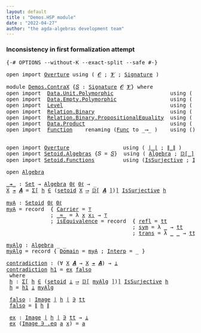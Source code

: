```yaml
---
layout: default
title : "Demos.HSP module"
date : "2022-04-27"
author: "the agda-algebras development team"
---
```


### <a id="inconsistency-in-first-formalization-attempt">Inconsistency in first formalization attempt</a>

<pre class="Agda">
<a id="238" class="Symbol">{-#</a> <a id="242" class="Keyword">OPTIONS</a> <a id="250" class="Pragma">--without-K</a> <a id="262" class="Pragma">--exact-split</a> <a id="276" class="Pragma">--safe</a> <a id="283" class="Symbol">#-}</a>

<a id="288" class="Keyword">open</a> <a id="293" class="Keyword">import</a> <a id="300" href="Overture.html" class="Module">Overture</a> <a id="309" class="Keyword">using</a> <a id="315" class="Symbol">(</a> <a id="317" href="Overture.Signatures.html#648" class="Generalizable">𝓞</a> <a id="319" class="Symbol">;</a> <a id="321" href="Overture.Signatures.html#650" class="Generalizable">𝓥</a> <a id="323" class="Symbol">;</a> <a id="325" href="Overture.Signatures.html#3264" class="Function">Signature</a> <a id="335" class="Symbol">)</a>

<a id="338" class="Keyword">module</a> <a id="345" href="Demos.ContraX.html" class="Module">Demos.ContraX</a> <a id="359" class="Symbol">{</a><a id="360" href="Demos.ContraX.html#360" class="Bound">𝑆</a> <a id="362" class="Symbol">:</a> <a id="364" href="Overture.Signatures.html#3264" class="Function">Signature</a> <a id="374" href="Overture.Signatures.html#648" class="Generalizable">𝓞</a> <a id="376" href="Overture.Signatures.html#650" class="Generalizable">𝓥</a><a id="377" class="Symbol">}</a> <a id="379" class="Keyword">where</a>
<a id="385" class="Keyword">open</a> <a id="390" class="Keyword">import</a>  <a id="398" href="Data.Unit.Polymorphic.html" class="Module">Data.Unit.Polymorphic</a>                  <a id="437" class="Keyword">using</a> <a id="443" class="Symbol">(</a> <a id="445" href="Data.Unit.Polymorphic.Base.html#480" class="Function">⊤</a> <a id="447" class="Symbol">;</a> <a id="449" href="Data.Unit.Polymorphic.Base.html#524" class="Function">tt</a> <a id="452" class="Symbol">)</a>
<a id="454" class="Keyword">open</a> <a id="459" class="Keyword">import</a>  <a id="467" href="Data.Empty.Polymorphic.html" class="Module">Data.Empty.Polymorphic</a>                 <a id="506" class="Keyword">using</a> <a id="512" class="Symbol">(</a> <a id="514" href="Data.Empty.Polymorphic.html#331" class="Function">⊥</a> <a id="516" class="Symbol">)</a>
<a id="518" class="Keyword">open</a> <a id="523" class="Keyword">import</a>  <a id="531" href="Level.html" class="Module">Level</a>                                  <a id="570" class="Keyword">using</a> <a id="576" class="Symbol">(</a> <a id="578" href="Level.html#512" class="Function">0ℓ</a> <a id="581" class="Symbol">)</a>
<a id="583" class="Keyword">open</a> <a id="588" class="Keyword">import</a>  <a id="596" href="Relation.Binary.html" class="Module">Relation.Binary</a>                        <a id="635" class="Keyword">using</a> <a id="641" class="Symbol">(</a> <a id="643" href="Relation.Binary.Bundles.html#1009" class="Record">Setoid</a> <a id="650" class="Symbol">)</a>
<a id="652" class="Keyword">open</a> <a id="657" class="Keyword">import</a>  <a id="665" href="Relation.Binary.PropositionalEquality.html" class="Module">Relation.Binary.PropositionalEquality</a>  <a id="704" class="Keyword">using</a> <a id="710" class="Symbol">(</a> <a id="712" href="Relation.Binary.PropositionalEquality.Properties.html#3972" class="Function">setoid</a> <a id="719" class="Symbol">)</a>
<a id="721" class="Keyword">open</a> <a id="726" class="Keyword">import</a>  <a id="734" href="Data.Product.html" class="Module">Data.Product</a>                           <a id="773" class="Keyword">using</a> <a id="779" class="Symbol">(</a> <a id="781" href="Data.Product.html#916" class="Function">Σ-syntax</a> <a id="790" class="Symbol">)</a>
<a id="792" class="Keyword">open</a> <a id="797" class="Keyword">import</a>  <a id="805" href="Function.html" class="Module">Function</a>    <a id="817" class="Keyword">renaming</a> <a id="826" class="Symbol">(</a><a id="827" href="Function.Bundles.html#1868" class="Record">Func</a> <a id="832" class="Symbol">to</a> <a id="835" class="Record">_⟶_</a> <a id="839" class="Symbol">)</a>    <a id="844" class="Keyword">using</a> <a id="850" class="Symbol">()</a>


<a id="855" class="Keyword">open</a> <a id="860" class="Keyword">import</a> <a id="867" href="Overture.html" class="Module">Overture</a>                 <a id="892" class="Keyword">using</a> <a id="898" class="Symbol">(</a> <a id="900" href="Overture.Basic.html#4326" class="Function Operator">∣_∣</a> <a id="904" class="Symbol">;</a> <a id="906" href="Overture.Basic.html#4364" class="Function Operator">∥_∥</a> <a id="910" class="Symbol">)</a>
<a id="912" class="Keyword">open</a> <a id="917" class="Keyword">import</a> <a id="924" href="Setoid.Algebras.html" class="Module">Setoid.Algebras</a> <a id="940" class="Symbol">{</a><a id="941" class="Argument">𝑆</a> <a id="943" class="Symbol">=</a> <a id="945" href="Demos.ContraX.html#360" class="Bound">𝑆</a><a id="946" class="Symbol">}</a>  <a id="949" class="Keyword">using</a> <a id="955" class="Symbol">(</a> <a id="957" href="Setoid.Algebras.Basic.html#2837" class="Record">Algebra</a> <a id="965" class="Symbol">;</a> <a id="967" href="Setoid.Algebras.Basic.html#3526" class="Function Operator">𝔻[_]</a> <a id="972" class="Symbol">)</a>
<a id="974" class="Keyword">open</a> <a id="979" class="Keyword">import</a> <a id="986" href="Setoid.Functions.html" class="Module">Setoid.Functions</a>         <a id="1011" class="Keyword">using</a> <a id="1017" class="Symbol">(</a><a id="1018" href="Setoid.Functions.Surjective.html#2057" class="Function">IsSurjective</a> <a id="1031" class="Symbol">;</a> <a id="1033" href="Setoid.Functions.Inverses.html#1804" class="Datatype Operator">Image_∋_</a><a id="1041" class="Symbol">)</a>

<a id="1044" class="Keyword">open</a> <a id="1049" href="Setoid.Algebras.Basic.html#2837" class="Module">Algebra</a>

<a id="_↠_"></a><a id="1058" href="Demos.ContraX.html#1058" class="Function Operator">_↠_</a> <a id="1062" class="Symbol">:</a> <a id="1064" href="Agda.Primitive.html#326" class="Primitive">Set</a> <a id="1068" class="Symbol">→</a> <a id="1070" href="Setoid.Algebras.Basic.html#2837" class="Record">Algebra</a> <a id="1078" href="Level.html#512" class="Function">0ℓ</a> <a id="1081" href="Level.html#512" class="Function">0ℓ</a> <a id="1084" class="Symbol">→</a> <a id="1086" class="Symbol">_</a>
<a id="1088" href="Demos.ContraX.html#1088" class="Bound">X</a> <a id="1090" href="Demos.ContraX.html#1058" class="Function Operator">↠</a> <a id="1092" href="Demos.ContraX.html#1092" class="Bound">𝑨</a> <a id="1094" class="Symbol">=</a> <a id="1096" href="Data.Product.html#916" class="Function">Σ[</a> <a id="1099" href="Demos.ContraX.html#1099" class="Bound">h</a> <a id="1101" href="Data.Product.html#916" class="Function">∈</a> <a id="1103" class="Symbol">(</a><a id="1104" href="Relation.Binary.PropositionalEquality.Properties.html#3972" class="Function">setoid</a> <a id="1111" href="Demos.ContraX.html#1088" class="Bound">X</a> <a id="1113" href="Demos.ContraX.html#835" class="Record Operator">⟶</a> <a id="1115" href="Setoid.Algebras.Basic.html#3526" class="Function Operator">𝔻[</a> <a id="1118" href="Demos.ContraX.html#1092" class="Bound">𝑨</a> <a id="1120" href="Setoid.Algebras.Basic.html#3526" class="Function Operator">]</a><a id="1121" class="Symbol">)</a><a id="1122" href="Data.Product.html#916" class="Function">]</a> <a id="1124" href="Setoid.Functions.Surjective.html#2057" class="Function">IsSurjective</a> <a id="1137" href="Demos.ContraX.html#1099" class="Bound">h</a>

<a id="myA"></a><a id="1140" href="Demos.ContraX.html#1140" class="Function">myA</a> <a id="1144" class="Symbol">:</a> <a id="1146" href="Relation.Binary.Bundles.html#1009" class="Record">Setoid</a> <a id="1153" href="Level.html#512" class="Function">0ℓ</a> <a id="1156" href="Level.html#512" class="Function">0ℓ</a>
<a id="1159" href="Demos.ContraX.html#1140" class="Function">myA</a> <a id="1163" class="Symbol">=</a> <a id="1165" class="Keyword">record</a>  <a id="1173" class="Symbol">{</a> <a id="1175" href="Relation.Binary.Bundles.html#1072" class="Field">Carrier</a> <a id="1183" class="Symbol">=</a> <a id="1185" href="Data.Unit.Polymorphic.Base.html#480" class="Function">⊤</a>
              <a id="1201" class="Symbol">;</a> <a id="1203" href="Relation.Binary.Bundles.html#1098" class="Field Operator">_≈_</a> <a id="1207" class="Symbol">=</a> <a id="1209" class="Symbol">λ</a> <a id="1211" href="Demos.ContraX.html#1211" class="Bound">x</a> <a id="1213" href="Demos.ContraX.html#1213" class="Bound">x₁</a> <a id="1216" class="Symbol">→</a> <a id="1218" href="Data.Unit.Polymorphic.Base.html#480" class="Function">⊤</a>
              <a id="1234" class="Symbol">;</a> <a id="1236" href="Relation.Binary.Bundles.html#1132" class="Field">isEquivalence</a> <a id="1250" class="Symbol">=</a> <a id="1252" class="Keyword">record</a>  <a id="1260" class="Symbol">{</a> <a id="1262" href="Relation.Binary.Structures.html#1568" class="Field">refl</a> <a id="1267" class="Symbol">=</a> <a id="1269" href="Data.Unit.Polymorphic.Base.html#524" class="Function">tt</a>
                                        <a id="1312" class="Symbol">;</a> <a id="1314" href="Relation.Binary.Structures.html#1594" class="Field">sym</a> <a id="1318" class="Symbol">=</a> <a id="1320" class="Symbol">λ</a> <a id="1322" href="Demos.ContraX.html#1322" class="Bound">_</a> <a id="1324" class="Symbol">→</a> <a id="1326" href="Data.Unit.Polymorphic.Base.html#524" class="Function">tt</a>
                                        <a id="1369" class="Symbol">;</a> <a id="1371" href="Relation.Binary.Structures.html#1620" class="Field">trans</a> <a id="1377" class="Symbol">=</a> <a id="1379" class="Symbol">λ</a> <a id="1381" href="Demos.ContraX.html#1381" class="Bound">_</a> <a id="1383" href="Demos.ContraX.html#1383" class="Bound">_</a> <a id="1385" class="Symbol">→</a> <a id="1387" href="Data.Unit.Polymorphic.Base.html#524" class="Function">tt</a> <a id="1390" class="Symbol">}</a> <a id="1392" class="Symbol">}</a>

<a id="myAlg"></a><a id="1395" href="Demos.ContraX.html#1395" class="Function">myAlg</a> <a id="1401" class="Symbol">:</a> <a id="1403" href="Setoid.Algebras.Basic.html#2837" class="Record">Algebra</a> <a id="1411" class="Symbol">_</a> <a id="1413" class="Symbol">_</a>
<a id="1415" href="Demos.ContraX.html#1395" class="Function">myAlg</a> <a id="1421" class="Symbol">=</a> <a id="1423" class="Keyword">record</a> <a id="1430" class="Symbol">{</a> <a id="1432" href="Setoid.Algebras.Basic.html#2894" class="Field">Domain</a> <a id="1439" class="Symbol">=</a> <a id="1441" href="Demos.ContraX.html#1140" class="Function">myA</a> <a id="1445" class="Symbol">;</a> <a id="1447" href="Setoid.Algebras.Basic.html#2916" class="Field">Interp</a> <a id="1454" class="Symbol">=</a> <a id="1456" class="Symbol">_</a> <a id="1458" class="Symbol">}</a>

<a id="contradiction"></a><a id="1461" href="Demos.ContraX.html#1461" class="Function">contradiction</a> <a id="1475" class="Symbol">:</a> <a id="1477" class="Symbol">(∀</a> <a id="1480" href="Demos.ContraX.html#1480" class="Bound">X</a> <a id="1482" href="Demos.ContraX.html#1482" class="Bound">𝑨</a> <a id="1484" class="Symbol">→</a> <a id="1486" href="Demos.ContraX.html#1480" class="Bound">X</a> <a id="1488" href="Demos.ContraX.html#1058" class="Function Operator">↠</a> <a id="1490" href="Demos.ContraX.html#1482" class="Bound">𝑨</a><a id="1491" class="Symbol">)</a> <a id="1493" class="Symbol">→</a> <a id="1495" href="Data.Empty.Polymorphic.html#331" class="Function">⊥</a>
<a id="1497" href="Demos.ContraX.html#1461" class="Function">contradiction</a> <a id="1511" href="Demos.ContraX.html#1511" class="Bound">h1</a> <a id="1514" class="Symbol">=</a> <a id="1516" href="Demos.ContraX.html#1644" class="Function">ex</a> <a id="1519" href="Demos.ContraX.html#1602" class="Function">falso</a>
 <a id="1526" class="Keyword">where</a>
 <a id="1533" href="Demos.ContraX.html#1533" class="Function">h</a> <a id="1535" class="Symbol">:</a> <a id="1537" href="Data.Product.html#916" class="Function">Σ[</a> <a id="1540" href="Demos.ContraX.html#1540" class="Bound">h</a> <a id="1542" href="Data.Product.html#916" class="Function">∈</a> <a id="1544" class="Symbol">(</a><a id="1545" href="Relation.Binary.PropositionalEquality.Properties.html#3972" class="Function">setoid</a> <a id="1552" href="Data.Empty.Polymorphic.html#331" class="Function">⊥</a> <a id="1554" href="Demos.ContraX.html#835" class="Record Operator">⟶</a> <a id="1556" href="Setoid.Algebras.Basic.html#3526" class="Function Operator">𝔻[</a> <a id="1559" href="Demos.ContraX.html#1395" class="Function">myAlg</a> <a id="1565" href="Setoid.Algebras.Basic.html#3526" class="Function Operator">]</a><a id="1566" class="Symbol">)</a><a id="1567" href="Data.Product.html#916" class="Function">]</a> <a id="1569" href="Setoid.Functions.Surjective.html#2057" class="Function">IsSurjective</a> <a id="1582" href="Demos.ContraX.html#1540" class="Bound">h</a>
 <a id="1585" href="Demos.ContraX.html#1533" class="Function">h</a> <a id="1587" class="Symbol">=</a> <a id="1589" href="Demos.ContraX.html#1511" class="Bound">h1</a> <a id="1592" href="Data.Empty.Polymorphic.html#331" class="Function">⊥</a> <a id="1594" href="Demos.ContraX.html#1395" class="Function">myAlg</a>

 <a id="1602" href="Demos.ContraX.html#1602" class="Function">falso</a> <a id="1608" class="Symbol">:</a> <a id="1610" href="Setoid.Functions.Inverses.html#1804" class="Datatype Operator">Image</a> <a id="1616" href="Overture.Basic.html#4326" class="Function Operator">∣</a> <a id="1618" href="Demos.ContraX.html#1533" class="Function">h</a> <a id="1620" href="Overture.Basic.html#4326" class="Function Operator">∣</a> <a id="1622" href="Setoid.Functions.Inverses.html#1804" class="Datatype Operator">∋</a> <a id="1624" href="Data.Unit.Polymorphic.Base.html#524" class="Function">tt</a>
 <a id="1628" href="Demos.ContraX.html#1602" class="Function">falso</a> <a id="1634" class="Symbol">=</a> <a id="1636" href="Overture.Basic.html#4364" class="Function Operator">∥</a> <a id="1638" href="Demos.ContraX.html#1533" class="Function">h</a> <a id="1640" href="Overture.Basic.html#4364" class="Function Operator">∥</a>

 <a id="1644" href="Demos.ContraX.html#1644" class="Function">ex</a> <a id="1647" class="Symbol">:</a> <a id="1649" href="Setoid.Functions.Inverses.html#1804" class="Datatype Operator">Image</a> <a id="1655" href="Overture.Basic.html#4326" class="Function Operator">∣</a> <a id="1657" href="Demos.ContraX.html#1533" class="Function">h</a> <a id="1659" href="Overture.Basic.html#4326" class="Function Operator">∣</a> <a id="1661" href="Setoid.Functions.Inverses.html#1804" class="Datatype Operator">∋</a> <a id="1663" href="Data.Unit.Polymorphic.Base.html#524" class="Function">tt</a> <a id="1666" class="Symbol">→</a> <a id="1668" href="Data.Empty.Polymorphic.html#331" class="Function">⊥</a>
 <a id="1671" href="Demos.ContraX.html#1644" class="Function">ex</a> <a id="1674" class="Symbol">(</a><a id="1675" href="Setoid.Functions.Inverses.html#1857" class="InductiveConstructor">Image_∋_.eq</a> <a id="1687" href="Demos.ContraX.html#1687" class="Bound">a</a> <a id="1689" href="Demos.ContraX.html#1689" class="Bound">x</a><a id="1690" class="Symbol">)</a> <a id="1692" class="Symbol">=</a> <a id="1694" href="Demos.ContraX.html#1687" class="Bound">a</a>
</pre>
